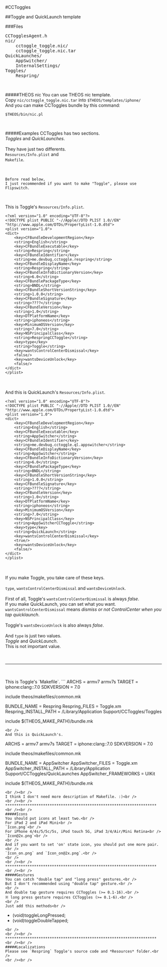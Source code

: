 #CCToggles

##Toggle and QuickLaunch template


###Files

<pre>
CCTogglesAgent.h
nic/
	cctoggle_toggle.nic/
	cctoggle_toggle.nic.tar
QuickLaunches/
	AppSwitcher/
    InternalSettings/
Toggles/
	Respring/
</pre>


<br />

#####THEOS nic
You can use THEOS nic template.<br />
Copy `nic/cctoggle_toggle.nic.tar` into `$THEOS/templates/iphone/`<br />
And you can make CCToggles bundle by this command:<br />
~~~
$THEOS/bin/nic.pl
~~~

<br />

#####Examples
CCToggles has two sections.<br />
*Toggles* and *QuickLaunches*.<br />
<br />
They have just two differents.<br />
`Resources/Info.plist` and<br />
`Makefile`.
<br />
<br />
<br />
```
Before read below,
I just recommended if you want to make "Toggle", please use Flipswitch.
```
<br />

This is Toggle's `Resources/Info.plist`.
```
<?xml version="1.0" encoding="UTF-8"?>
<!DOCTYPE plist PUBLIC "-//Apple//DTD PLIST 1.0//EN" "http://www.apple.com/DTDs/PropertyList-1.0.dtd">
<plist version="1.0">
<dict>
	<key>CFBundleDevelopmentRegion</key>
	<string>English</string>
	<key>CFBundleExecutable</key>
	<string>Respring</string>
	<key>CFBundleIdentifier</key>
	<string>me.devbug.cctoggle.respring</string>
	<key>CFBundleDisplayName</key>
	<string>Respring</string>
	<key>CFBundleInfoDictionaryVersion</key>
	<string>6.0</string>
	<key>CFBundlePackageType</key>
	<string>BNDL</string>
	<key>CFBundleShortVersionString</key>
	<string>1.0.0</string>
	<key>CFBundleSignature</key>
	<string>????</string>
	<key>CFBundleVersion</key>
	<string>1.0</string>
	<key>DTPlatformName</key>
	<string>iphoneos</string>
	<key>MinimumOSVersion</key>
	<string>7.0</string>
	<key>NSPrincipalClass</key>
	<string>RespringCCToggle</string>
	<key>type</key>
	<string>Toggle</string>
	<key>wantsControlCenterDismissal</key>
	<false/>
	<key>wantsDeviceUnlock</key>
	<false/>
</dict>
</plist>
```

<br /><br />
And this is QuickLaunch's `Resources/Info.plist`.
```
<?xml version="1.0" encoding="UTF-8"?>
<!DOCTYPE plist PUBLIC "-//Apple//DTD PLIST 1.0//EN" "http://www.apple.com/DTDs/PropertyList-1.0.dtd">
<plist version="1.0">
<dict>
	<key>CFBundleDevelopmentRegion</key>
	<string>English</string>
	<key>CFBundleExecutable</key>
	<string>AppSwitcher</string>
	<key>CFBundleIdentifier</key>
	<string>me.devbug.cctoggle.ql.appswitcher</string>
	<key>CFBundleDisplayName</key>
	<string>AppSwitcher</string>
	<key>CFBundleInfoDictionaryVersion</key>
	<string>6.0</string>
	<key>CFBundlePackageType</key>
	<string>BNDL</string>
	<key>CFBundleShortVersionString</key>
	<string>1.0.0</string>
	<key>CFBundleSignature</key>
	<string>????</string>
	<key>CFBundleVersion</key>
	<string>1.0</string>
	<key>DTPlatformName</key>
	<string>iphoneos</string>
	<key>MinimumOSVersion</key>
	<string>7.0</string>
	<key>NSPrincipalClass</key>
	<string>AppSwitcherCCToggle</string>
	<key>type</key>
	<string>QuickLaunch</string>
	<key>wantsControlCenterDismissal</key>
	<true/>
	<key>wantsDeviceUnlock</key>
	<false/>
</dict>
</plist>
```

<br /><br />
If you make Toggle, you take care of these keys.<br />
<br />
`type`, `wantsControlCenterDismissal` and `wantsDeviceUnlock`.<br />
<br />
First of all, Toggle's `wantsControlCenterDismissal` is always *false*.<br />
If you make QuickLaunch, you can set what you want.<br />
`wantsControlCenterDismissal` means *dismiss or not ControlCenter when you tap quicklaunch*.<br />
<br />
Toggle's `wantsDeviceUnlock` is also always *false*.<br/>
<br />
And `type` is just two values.<br />
*Toggle* and *QuickLaunch*.<br />
This is not important value.<br />
<br />
<br />
*****************************************************************
<br />
<br />
This is Toggle's `Makefile`.
```
ARCHS = armv7 armv7s
TARGET = iphone:clang::7.0
SDKVERSION = 7.0

include theos/makefiles/common.mk

BUNDLE_NAME = Respring
Respring_FILES = Toggle.xm
Respring_INSTALL_PATH = /Library/Application Support/CCToggles/Toggles

include $(THEOS_MAKE_PATH)/bundle.mk
```
<br />
And this is QuickLaunch's.
```
ARCHS = armv7 armv7s
TARGET = iphone:clang::7.0
SDKVERSION = 7.0

include theos/makefiles/common.mk

BUNDLE_NAME = AppSwitcher
AppSwitcher_FILES = Toggle.xm
AppSwitcher_INSTALL_PATH = /Library/Application Support/CCToggles/QuickLaunches
AppSwitcher_FRAMEWORKS = UIKit

include $(THEOS_MAKE_PATH)/bundle.mk
```
<br /><br />
I think I don't need more description of Makefile. :)<br />
<br /><br />
********************************************************************
<br /><br />
#####Icons
You should put icons at least two.<br />
For iPad 2 and iPad Mini<br />
`Icon.png`<br />
For iPhone 4/4s/5/5c/5s, iPod touch 5G, iPad 3/4/Air/Mini Retina<br />
`Icon@2x.png`<br />
<br />
And if you want to set 'on' state icon, you should put one more pair.<br />
`Icon_on.png` and `Icon_on@2x.png`.<br />
<br />
<br /><br />
********************************************************************
<br /><br />
#####Gestures
You can catch "double tap" and "long press" gestures.<br />
But I don't recommended using "double tap" gesture.<br />
<br />
And double tap gesture requires CCToggles (>= 0.1-16).<br />
※ long press gesture requires CCToggles (>= 0.1-6).<br />
<br />
Just add this methods<br />
```
- (void)toggleLongPressed;
- (void)toggleDoubleTapped;
```
<br />
<br /><br />
********************************************************************
<br /><br />
#####Localizations
Please see `Respring` Toggle's source code and *Resources* folder.<br />
<br /><br />



